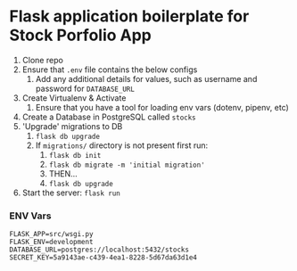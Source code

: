 # Flask application boilerplate for Stock Porfolio App

1. Clone repo
1. Ensure that `.env` file contains the below configs
    1. Add any additional details for values, such as username and password for `DATABASE_URL`
1. Create Virtualenv & Activate
    1. Ensure that you have a tool for loading env vars (dotenv, pipenv, etc)
1. Create a Database in PostgreSQL called `stocks`
1. 'Upgrade' migrations to DB
    1. `flask db upgrade`
    1. If `migrations/` directory is not present first run:
        1. `flask db init`
        1. `flask db migrate -m 'initial migration'`
        1. THEN...
        1. `flask db upgrade`
1. Start the server: `flask run`


### ENV Vars
```dotenv
FLASK_APP=src/wsgi.py
FLASK_ENV=development
DATABASE_URL=postgres://localhost:5432/stocks
SECRET_KEY=5a9143ae-c439-4ea1-8228-5d67da63d1e4
```
